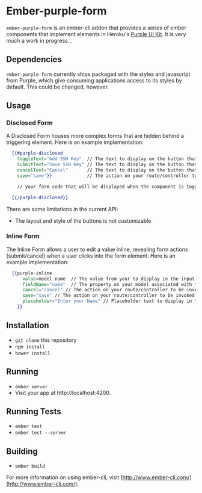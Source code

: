 # Ember-purple-form

`ember-purple-form` is an ember-cli addon that provides a series of ember components that implement elements in Heroku's [Purple UI Kit](http://purple.herokuapp.com/).  It is very much a work in progress...

## Dependencies

`ember-purple-form` currently ships packaged with the styles and javascript from Purple, which give consuming applications access to its styles by default.  This could be changed, however.

## Usage

### Disclosed Form

A Disclosed Form houses more complex forms that are hidden behind a triggering element.  Here is an example implementation:

```handlebars
  {{#purple-disclosed
    toggleText="Add SSH Key"  // The text to display on the button that toggles the form to be displayed
    submitText="Save SSH Key" // The text to display on the button that submits the form
    cancelText="Cancel"       // The text to display on the button that cancels form submission
    save="save"}}             // The action on your route/controller to be invoked when the form is submitted

    // your form code that will be displayed when the component is toggled open

  {{/purple-disclosed}}
```

There are some limitations in the current API:
* The layout and style of the buttons is not customizable

### Inline Form

The Inline Form allows a user to edit a value inline, revealing form actions (submit/cancel) when a user clicks into the form element.  Here is an example implementation:

```handlebars
  {{purple-inline
      value=model.name  // The value from your to display in the input
      fieldName="name"  // The property on your model associated with the input
      cancel="cancel" // The action on your route/controller to be invoked when the form is cancelled
      save="save" // The action on your route/controller to be invoked when the form is submitted
      placeholder="Enter your Name" // Placeholder text to display in the input
    }}
```

## Installation

* `git clone` this repository
* `npm install`
* `bower install`

## Running

* `ember server`
* Visit your app at http://localhost:4200.

## Running Tests

* `ember test`
* `ember test --server`

## Building

* `ember build`

For more information on using ember-cli, visit [http://www.ember-cli.com/](http://www.ember-cli.com/).
